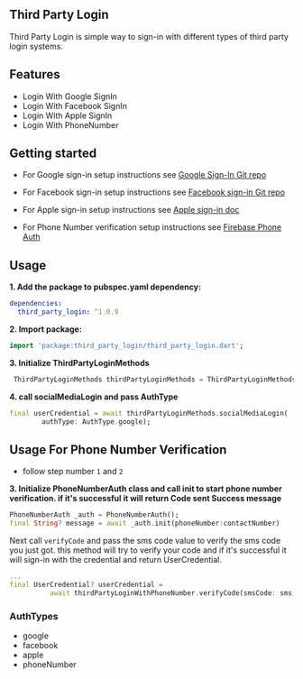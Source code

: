 ## Third Party Login

Third Party Login is simple way to sign-in with different types of third party login systems.

## Features

- Login With Google SignIn
- Login With Facebook SignIn
- Login With Apple SignIn
- Login With PhoneNumber

## Getting started

- For Google sign-in setup instructions see [Google Sign-In Git repo](https://github.com/flutter/plugins/tree/master/packages/google_sign_in/google_sign_in)

- For Facebook sign-in setup instructions see [Facebook sign-in Git repo](https://github.com/darwin-morocho/flutter-facebook-auth)

- For Apple sign-in setup instructions see [Apple sign-in doc](https://developer.apple.com/sign-in-with-apple/get-started)

- For Phone Number verification setup instructions see [Firebase Phone Auth](https://firebase.google.com/docs/auth/flutter/phone-auth)

## Usage

**1. Add the package to pubspec.yaml dependency:**

```yaml
dependencies:
  third_party_login: ^1.0.9
```

**2. Import package:**

```dart
import 'package:third_party_login/third_party_login.dart';
```

**3. Initialize ThirdPartyLoginMethods**

```dart
 ThirdPartyLoginMethods thirdPartyLoginMethods = ThirdPartyLoginMethods();
```

**4. call socialMediaLogin and pass AuthType**

```dart
final userCredential = await thirdPartyLoginMethods.socialMediaLogin(
        authType: AuthType.google);
```

## Usage For Phone Number Verification

- follow step number `1` and `2`

**3. Initialize PhoneNumberAuth class and call init to start phone number verification. if it's successful it will return Code sent Success message**

```dart
PhoneNumberAuth _auth = PhoneNumberAuth();
final String? message = await _auth.init(phoneNumber:contactNumber)
```

Next call `verifyCode` and pass the sms code value to verify the sms code you just got. this method will try to verify your code and if it's successful it will sign-in with the credential and return UserCredential.

```dart
...
final UserCredential? userCredential =
          await thirdPartyLoginWithPhoneNumber.verifyCode(smsCode: sms);
```

### AuthTypes

- google
- facebook
- apple
- phoneNumber
